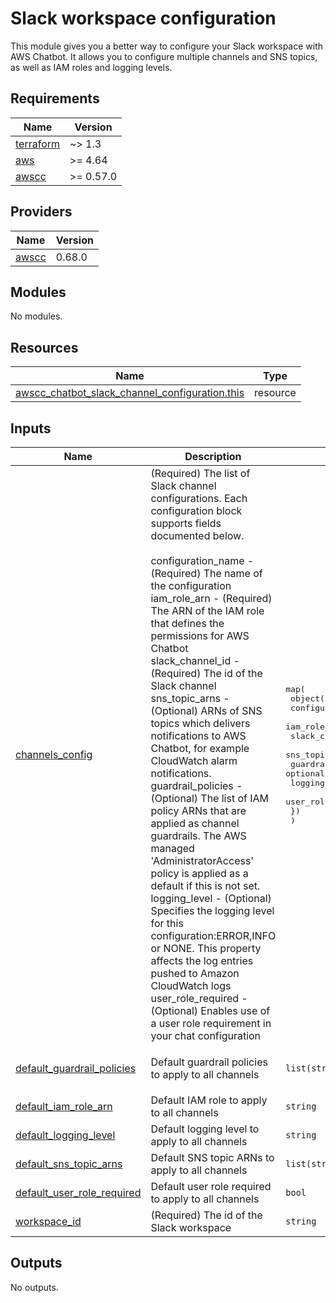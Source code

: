 # Slack workspace configuration

This module gives you a better way to configure your Slack workspace with AWS Chatbot. It allows you to configure multiple channels and SNS topics, as well as IAM roles and logging levels.

<!-- BEGINNING OF PRE-COMMIT-TERRAFORM DOCS HOOK -->
## Requirements

| Name | Version |
|------|---------|
| <a name="requirement_terraform"></a> [terraform](#requirement\_terraform) | ~> 1.3 |
| <a name="requirement_aws"></a> [aws](#requirement\_aws) | >= 4.64 |
| <a name="requirement_awscc"></a> [awscc](#requirement\_awscc) | >= 0.57.0 |

## Providers

| Name | Version |
|------|---------|
| <a name="provider_awscc"></a> [awscc](#provider\_awscc) | 0.68.0 |

## Modules

No modules.

## Resources

| Name | Type |
|------|------|
| [awscc_chatbot_slack_channel_configuration.this](https://registry.terraform.io/providers/hashicorp/awscc/latest/docs/resources/chatbot_slack_channel_configuration) | resource |

## Inputs

| Name | Description | Type | Default | Required |
|------|-------------|------|---------|:--------:|
| <a name="input_channels_config"></a> [channels\_config](#input\_channels\_config) | (Required) The list of Slack channel configurations. Each configuration block supports fields documented below.<br><br>    configuration\_name - (Required) The name of the configuration<br>    iam\_role\_arn - (Required) The ARN of the IAM role that defines the permissions for AWS Chatbot<br>    slack\_channel\_id - (Required) The id of the Slack channel<br>    sns\_topic\_arns - (Optional) ARNs of SNS topics which delivers notifications to AWS Chatbot, for example CloudWatch alarm notifications.<br>    guardrail\_policies - (Optional) The list of IAM policy ARNs that are applied as channel guardrails. The AWS managed 'AdministratorAccess' policy is applied as a default if this is not set.<br>    logging\_level - (Optional) Specifies the logging level for this configuration:ERROR,INFO or NONE. This property affects the log entries pushed to Amazon CloudWatch logs<br>    user\_role\_required - (Optional) Enables use of a user role requirement in your chat configuration | <pre>map(<br>    object({<br>      configuration_name = optional(string)<br>      iam_role_arn       = optional(string)<br>      slack_channel_id   = string<br>      sns_topic_arns     = list(string)<br>      guardrail_policies = optional(list(string))<br>      logging_level      = optional(string)<br>      user_role_required = optional(bool)<br>    })<br>  )</pre> | n/a | yes |
| <a name="input_default_guardrail_policies"></a> [default\_guardrail\_policies](#input\_default\_guardrail\_policies) | Default guardrail policies to apply to all channels | `list(string)` | <pre>[<br>  "arn:aws:iam::aws:policy/ReadOnlyAccess"<br>]</pre> | no |
| <a name="input_default_iam_role_arn"></a> [default\_iam\_role\_arn](#input\_default\_iam\_role\_arn) | Default IAM role to apply to all channels | `string` | `""` | no |
| <a name="input_default_logging_level"></a> [default\_logging\_level](#input\_default\_logging\_level) | Default logging level to apply to all channels | `string` | `"NONE"` | no |
| <a name="input_default_sns_topic_arns"></a> [default\_sns\_topic\_arns](#input\_default\_sns\_topic\_arns) | Default SNS topic ARNs to apply to all channels | `list(string)` | `[]` | no |
| <a name="input_default_user_role_required"></a> [default\_user\_role\_required](#input\_default\_user\_role\_required) | Default user role required to apply to all channels | `bool` | `false` | no |
| <a name="input_workspace_id"></a> [workspace\_id](#input\_workspace\_id) | (Required) The id of the Slack workspace | `string` | n/a | yes |

## Outputs

No outputs.
<!-- END OF PRE-COMMIT-TERRAFORM DOCS HOOK -->